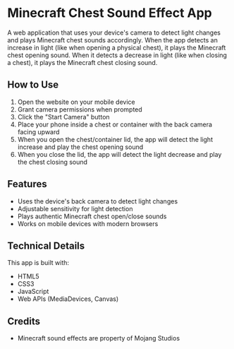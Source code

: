 # Minecraft Chest Sound Effect App

A web application that uses your device's camera to detect light changes and plays Minecraft chest sounds accordingly. When the app detects an increase in light (like when opening a physical chest), it plays the Minecraft chest opening sound. When it detects a decrease in light (like when closing a chest), it plays the Minecraft chest closing sound.

## How to Use

1. Open the website on your mobile device
2. Grant camera permissions when prompted
3. Click the "Start Camera" button
4. Place your phone inside a chest or container with the back camera facing upward
5. When you open the chest/container lid, the app will detect the light increase and play the chest opening sound
6. When you close the lid, the app will detect the light decrease and play the chest closing sound

## Features

- Uses the device's back camera to detect light changes
- Adjustable sensitivity for light detection
- Plays authentic Minecraft chest open/close sounds
- Works on mobile devices with modern browsers

## Technical Details

This app is built with:
- HTML5
- CSS3
- JavaScript
- Web APIs (MediaDevices, Canvas)

## Credits

- Minecraft sound effects are property of Mojang Studios
